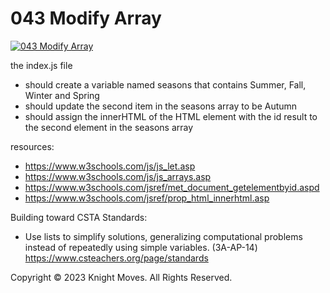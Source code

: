 # 043 Modify Array

[![043 Modify Array](https://img.youtube.com/vi/-tnU6NrLgW8/0.jpg)](https://www.youtube.com/watch?v=-tnU6NrLgW8)

the index.js file
- should create a variable named seasons that contains Summer, Fall, Winter and Spring
- should update the second item in the seasons array to be Autumn
- should assign the innerHTML of the HTML element with the id result to the second element in the seasons array

resources:
- https://www.w3schools.com/js/js_let.asp
- https://www.w3schools.com/js/js_arrays.asp
- https://www.w3schools.com/jsref/met_document_getelementbyid.aspd
- https://www.w3schools.com/jsref/prop_html_innerhtml.asp

Building toward CSTA Standards:
- Use lists to simplify solutions, generalizing computational problems instead of repeatedly using simple variables. (3A-AP-14) https://www.csteachers.org/page/standards

Copyright &copy; 2023 Knight Moves. All Rights Reserved.
